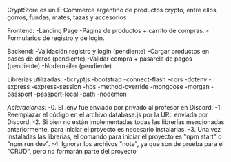 CryptStore es un E-Commerce argentino de productos crypto, entre ellos, gorros, fundas, mates, tazas y accesorios

Frontend: -Landing Page -Página de productos + carrito de compras. -Formularios de registro y de login.

Backend: -Validación registro y login (pendiente) -Cargar productos en bases de datos (pendiente) -Validar compra + pasarela de pagos (pendiente) -Nodemailer (pendiente)

Librerías utilizadas: -bcryptjs -bootstrap -connect-flash -cors -dotenv -express -express-session -hbs -method-override -mongoose -morgan -passport -passport-local -path -nodemon

*Aclaraciones:*
-0. El .env fue enviado por privado al profesor en Discord.
-1. Reemplazar el código en el archivo database.js por la URL enviada por Discord.
-2. Si bien no están implementadas todas las librerías mencionadas anteriormente, para iniciar el proyecto es necesario instalarlas.
-3. Una vez instaladas las librerías, el comando para iniciar el proyecto es "npm start" o "npm run dev".
-4. Ignorar los archivos "note", ya que son de prueba para el "CRUD", pero no formarán parte del proyecto